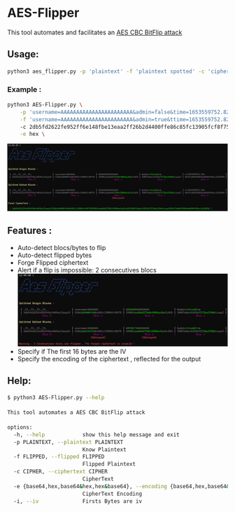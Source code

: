 # AES-Flipper
This tool automates and facilitates an [AES CBC BitFlip attack](https://vozec.fr/articles/attaque-bit-flipping-aes_cbc/)


## Usage:

```bash
python3 aes_flipper.py -p 'plaintext' -f 'plaintext spotted' -c 'ciphertext' -e 'encoding of the ciphertext'
```

### Example :
```bash
python3 AES-Flipper.py \
	-p 'username=AAAAAAAAAAAAAAAAAAAAAAA&admin=false&time=1653559752.826288' \
	-f 'username=AAAAAAAAAAAAAAAAAAAAAAA&admin=true&ttime=1653559752.826288'
	-c 2db5fd2622fe952ff6e148fbe13eaa2ff26b2d4400ffe86c85fc13905fcf8f7525985cdad9e8275a0c498dac8ed1c02539057a6bc41035e7273ba3354b1caaa79b3f1d66676045ab849f628cc2d18959473beb8523cb6fb8610497f172748b40 \
	-e hex \
```
![Alt text](./img/example1.png)

## Features :
- Auto-detect blocs/bytes to flip
- Auto-detect flipped bytes
- Forge Flipped ciphertext
- Alert if a flip is impossible: 2 consecutives blocs
![Alt text](./img/example2.png)
- Specify if The first 16 bytes are the IV
- Specify the encoding of the ciphertext , reflected for the output


## Help:
```bash
$ python3 AES-Flipper.py --help

This tool automates a AES CBC BitFlip attack

options:
  -h, --help            show this help message and exit
  -p PLAINTEXT, --plaintext PLAINTEXT
                        Know Plaintext
  -f FLIPPED, --flipped FLIPPED
                        Flipped Plaintext
  -c CIPHER, --ciphertext CIPHER
                        CipherText
  -e {base64,hex,base64&hex,hex&base64}, --encoding {base64,hex,base64&hex,hex&base64}
                        CipherText Encoding
  -i, --iv              Firsts Bytes are iv
```

